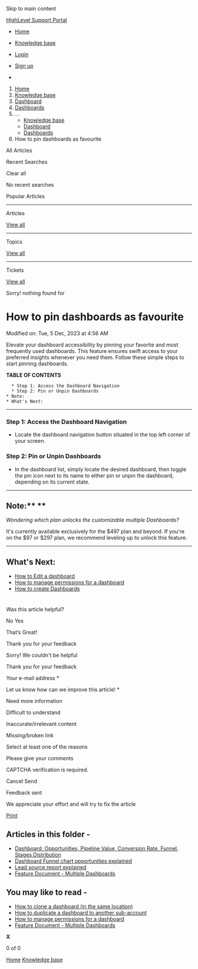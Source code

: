 Skip to main content

[ HighLevel Support Portal ](https://help.gohighlevel.com)

  * [ Home ](/support/home)
  * [ Knowledge base ](/support/solutions)

  * [Login](/support/login)
  * [Sign up](/support/signup)
  * 

  1. [Home](/support/home)
  2. [Knowledge base](/support/solutions)
  3. [Dashboard](/support/solutions/48000449586)
  4. [Dashboards](/support/solutions/folders/48000679140)
  5. ... 
     * [Knowledge base](/support/solutions)
     * [Dashboard](/support/solutions/48000449586)
     * [Dashboards](/support/solutions/folders/48000679140)
  6. How to pin dashboards as favourite

All  Articles 

Recent Searches

Clear all

No recent searches

Popular Articles

* * *

Articles

[View all](/support/search/solutions)

* * *

Topics

[View all](/support/search/topics)

* * *

Tickets

[View all](/support/search/tickets)

Sorry! nothing found for   

# How to pin dashboards as favourite

Modified on: Tue, 5 Dec, 2023 at 4:56 AM

Elevate your dashboard accessibility by pinning your favorite and most frequently used dashboards. This feature ensures swift access to your preferred insights whenever you need them. Follow these simple steps to start pinning dashboards.

**TABLE OF CONTENTS**

      * Step 1: Access the Dashboard Navigation
      * Step 2: Pin or Unpin Dashboards
    * Note: 
    * What's Next:

* * *

### **Step 1: Access the Dashboard Navigation**

  * Locate the dashboard navigation button situated in the top left corner of your screen.

### **Step 2: Pin or Unpin Dashboards**

  * In the dashboard list, simply locate the desired dashboard, then toggle the pin icon next to its name to either pin or unpin the dashboard, depending on its current state.

* * *

## **Note:**** **

_Wondering which plan unlocks the customizable multiple Dashboards?_

It's currently available exclusively for the $497 plan and beyond. If you're on the $97 or $297 plan, we recommend leveling up to unlock this feature. 

* * *

## **What's Next:**

  * [How to Edit a dashboard](https://help.gohighlevel.com/en/support/solutions/articles/155000001536)
  * [How to manage permissions for a dashboard](https://help.gohighlevel.com/en/support/solutions/articles/155000001532)
  * [How to create Dashboards](https://help.gohighlevel.com/en/support/solutions/articles/155000001531)

#   

###   

Was this article helpful?

No  Yes 

That’s Great!

Thank you for your feedback

Sorry! We couldn't be helpful

Thank you for your feedback

Your e-mail address *

Let us know how can we improve this article! *

Need more information 

Difficult to understand 

Inaccurate/irrelevant content 

Missing/broken link 

Select at least one of the reasons 

Please give your comments 

CAPTCHA verification is required. 

Cancel  Send 

Feedback sent

We appreciate your effort and will try to fix the article

[Print](javascript:print\(\))

## Articles in this folder -

  * [Dashboard: Opportunities, Pipeline Value, Conversion Rate, Funnel, Stages Distribution](/support/solutions/articles/48001152117-dashboard-opportunities-pipeline-value-conversion-rate-funnel-stages-distribution)
  * [Dashboard Funnel chart opportunities explained](/support/solutions/articles/48001181826-dashboard-funnel-chart-opportunities-explained)
  * [Lead source report explained](/support/solutions/articles/48001181830-lead-source-report-explained)
  * [Feature Document - Multiple Dashboards](/support/solutions/articles/155000001530-feature-document-multiple-dashboards)

## You may like to read -

  * [How to clone a dashboard (in the same location)](/support/solutions/articles/155000001534-how-to-clone-a-dashboard-in-the-same-location-)
  * [How to duplicate a dashboard to another sub-account](/support/solutions/articles/155000001571-how-to-duplicate-a-dashboard-to-another-sub-account)
  * [How to manage permissions for a dashboard](/support/solutions/articles/155000001532-how-to-manage-permissions-for-a-dashboard)
  * [Feature Document - Multiple Dashboards](/support/solutions/articles/155000001530-feature-document-multiple-dashboards)

**X**

0 of 0 []()

[Home](/support/home) [Knowledge base](/support/solutions)
